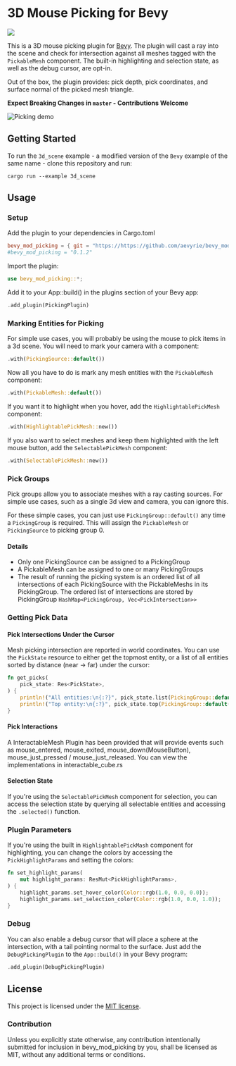 # 3D Mouse Picking for Bevy

![](https://img.shields.io/github/workflow/status/aevyrie/bevy_mod_picking/Continuous%20integration)

This is a 3D mouse picking plugin for [Bevy](https://github.com/bevyengine/bevy). The plugin will cast a ray into the scene and check for intersection against all meshes tagged with the `PickableMesh` component. The built-in highlighting and selection state, as well as the debug cursor, are opt-in.

Out of the box, the plugin provides: pick depth, pick coordinates, and surface normal of the picked mesh triangle.

**Expect Breaking Changes in `master` - Contributions Welcome**

![Picking demo](https://raw.githubusercontent.com/aevyrie/bevy_mod_picking/master/docs/picking_demo.webp)

## Getting Started

To run the `3d_scene` example - a modified version of the `Bevy` example of the same name - clone this repository and run:

```console
cargo run --example 3d_scene
```

## Usage

### Setup

Add the plugin to your dependencies in Cargo.toml

```toml
bevy_mod_picking = { git = "https://https://github.com/aevyrie/bevy_mod_picking", branch = "master" }
#bevy_mod_picking = "0.1.2"
```

Import the plugin:

```rust
use bevy_mod_picking::*;
```

Add it to your App::build() in the plugins section of your Bevy app:

```rust
.add_plugin(PickingPlugin)
```

### Marking Entities for Picking

For simple use cases, you will probably be using the mouse to pick items in a 3d scene. You will need to mark your camera with a component:

```rust
.with(PickingSource::default())
```

Now all you have to do is mark any mesh entities with the `PickableMesh` component:

```rust
.with(PickableMesh::default())
```

If you want it to highlight when you hover, add the `HighlightablePickMesh` component:

```rust
.with(HighlightablePickMesh::new())
```

If you also want to select meshes and keep them highlighted with the left mouse button, add the `SelectablePickMesh` component:

```rust
.with(SelectablePickMesh::new())
```

### Pick Groups

Pick groups allow you to associate meshes with a ray casting sources. For simple use cases, such as a single 3d view and camera, you can ignore this.

For these simple cases, you can just use `PickingGroup::default()` any time a `PickingGroup` is required. This will assign the `PickableMesh` or `PickingSource` to picking group 0.

#### Details

 - Only one PickingSource can be assigned to a PickingGroup
 - A PickableMesh can be assigned to one or many PickingGroups
 - The result of running the picking system is an ordered list of all intersections of each PickingSource with the PickableMeshs in its PickingGroup. The ordered list of intersections are stored by PickingGroup `HashMap<PickingGroup, Vec<PickIntersection>>`

### Getting Pick Data

#### Pick Intersections Under the Cursor

Mesh picking intersection are reported in world coordinates. You can use the `PickState` resource to either get the topmost entity, or a list of all entities sorted by distance (near -> far) under the cursor:

```rust
fn get_picks(
    pick_state: Res<PickState>,
) {
    println!("All entities:\n{:?}", pick_state.list(PickingGroup::default()));
    println!("Top entity:\n{:?}", pick_state.top(PickingGroup::default()));
}
```
#### Pick Interactions

A InteractableMesh Plugin has been provided that will provide events such as mouse_entered, mouse_exited, mouse_down(MouseButton), mouse_just_pressed / mouse_just_released. You can view the implementations in interactable_cube.rs

#### Selection State

If you're using the `SelectablePickMesh` component for selection, you can access the selection state by querying all selectable entities and accessing the `.selected()` function.

### Plugin Parameters

If you're using the built in `HighlightablePickMash` component for highlighting, you can change the colors by accessing the `PickHighlightParams` and setting the colors:

```rust
fn set_highlight_params(
    mut highlight_params: ResMut<PickHighlightParams>,
) {
    highlight_params.set_hover_color(Color::rgb(1.0, 0.0, 0.0));
    highlight_params.set_selection_color(Color::rgb(1.0, 0.0, 1.0));
}
```

### Debug

You can also enable a debug cursor that will place a sphere at the intersection, with a tail pointing normal to the surface. Just add the `DebugPickingPlugin` to the `App::build()` in your Bevy program:

```rust
.add_plugin(DebugPickingPlugin)
```

## License
This project is licensed under the [MIT license](https://github.com/aevyrie/bevy_mod_picking/blob/master/LICENSE).

### Contribution
Unless you explicitly state otherwise, any contribution intentionally submitted for inclusion in bevy_mod_picking by you, shall be licensed as MIT, without any additional terms or conditions.
